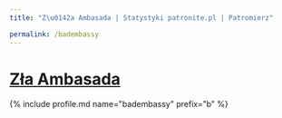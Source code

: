```yaml
---
title: "Z\u0142a Ambasada | Statystyki patronite.pl | Patromierz"

permalink: /badembassy
---
```


# [Zła Ambasada](https://patronite.pl/badembassy)

{% include profile.md name="badembassy" prefix="b" %}
